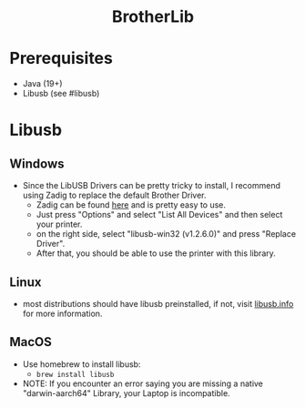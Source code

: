 <h1 align="center">BrotherLib</h1>

# Prerequisites

* Java (19+)
* Libusb (see #libusb)

# Libusb

## Windows

* Since the LibUSB Drivers can be pretty tricky to install, I recommend using Zadig to replace the default Brother Driver.
  * Zadig can be found [here](https://zadig.akeo.ie) and is pretty easy to use.
  * Just press "Options" and select "List All Devices" and then select your printer.
  * on the right side, select "libusb-win32 (v1.2.6.0)" and press "Replace Driver".
  * After that, you should be able to use the printer with this library.

## Linux

* most distributions should have libusb preinstalled, if not, visit [libusb.info](https://libusb.info) for more information.

## MacOS

* Use homebrew to install libusb:
  * `brew install libusb`
* NOTE: If you encounter an error saying you are missing a native "darwin-aarch64" Library, your Laptop is incompatible.
